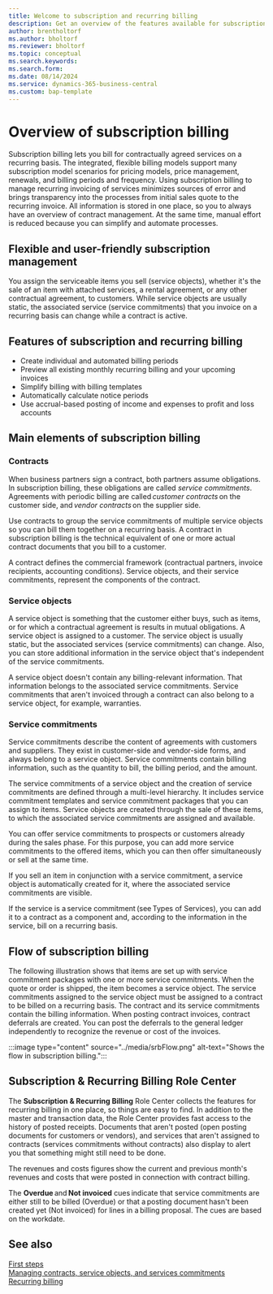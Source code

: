 ```yaml
---
title: Welcome to subscription and recurring billing 
description: Get an overview of the features available for subscription and recurring billing.
author: brentholtorf
ms.author: bholtorf
ms.reviewer: bholtorf
ms.topic: conceptual
ms.search.keywords: 
ms.search.form: 
ms.date: 08/14/2024
ms.service: dynamics-365-business-central
ms.custom: bap-template
---
```


# Overview of subscription billing

Subscription billing lets you bill for contractually agreed services on a recurring basis. The integrated, flexible billing models support many subscription model scenarios for pricing models, price management, renewals, and billing periods and frequency. Using subscription billing to manage recurring invoicing of services minimizes sources of error and brings transparency into the processes from initial sales quote to the recurring invoice. All information is stored in one place, so you to always have an overview of contract management. At the same time, manual effort is reduced because you can simplify and automate processes.  

## Flexible and user-friendly subscription management

You assign the serviceable items you sell (service objects), whether it's the sale of an item with attached services, a rental agreement, or any other contractual agreement, to customers. While service objects are usually static, the associated service (service commitments) that you invoice on a recurring basis can change while a contract is active.

## Features of subscription and recurring billing

* Create individual and automated billing periods
* Preview all existing monthly recurring billing and your upcoming invoices
* Simplify billing with billing templates
* Automatically calculate notice periods
* Use accrual-based posting of income and expenses to profit and loss accounts

## Main elements of subscription billing 

### Contracts​

When business partners sign a contract, both partners assume obligations. In subscription billing, these obligations are called *service commitments*. Agreements with periodic billing are called *customer contracts* on the customer side, and *vendor contracts* on the supplier side.

Use contracts to group the service commitments of multiple service objects so you can bill them together on a recurring basis. A contract in subscription billing is the technical equivalent of one or more actual contract documents that you bill to a customer.

A contract defines the commercial framework (contractual partners, invoice recipients, accounting conditions). Service objects, and their service commitments, represent the components of the contract.

### Service objects​

A service object is something that the customer either buys, such as items, or for which a contractual agreement is results in mutual obligations. A service object is assigned to a customer. The service object is usually static, but the associated services (service commitments) can change. Also, you can store additional information in the service object that's independent of the service commitments.

A service object doesn't contain any billing-relevant information. That information belongs to the associated service commitments. Service commitments that aren't invoiced through a contract can also belong to a service object, for example, warranties.

### Service commitments​

Service commitments describe the content of agreements with customers and suppliers. They exist in customer-side and vendor-side forms, and always belong to a service object. Service commitments contain billing information, such as the quantity to bill, the billing period, and the amount.

The service commitments of a service object and the creation of service commitments are defined through a multi-level hierarchy. It includes service commitment templates and service commitment packages that you can assign to items. Service objects are created through the sale of these items, to which the associated service commitments are assigned and available.

You can offer service commitments to prospects or customers already during the sales phase. For this purpose, you can add more service commitments to the offered items, which you can then offer simultaneously or sell at the same time.

If you sell an item in conjunction with a service commitment, a service object is automatically created for it, where the associated service commitments are visible. <!--Don't understand what we mean by "visible" here-->

If the service is a service commitment (see Types of Services), you can add it to a contract as a component and, according to the information in the service, bill on a recurring basis.

## Flow of subscription billing​

The following illustration shows that items are set up with service commitment packages with one or more service commitments. When the quote or order is shipped, the item becomes a service object. The service commitments assigned to the service object must be assigned to a contract to be billed on a recurring basis. The contract and its service commitments contain the billing information. When posting contract invoices, contract deferrals are created. You can post the deferrals to the general ledger independently to recognize the revenue or cost of the invoices.

:::image type="content" source="../media/srbFlow.png" alt-text="Shows the flow in subscription billing.":::

## Subscription & Recurring Billing Role Center​

The **Subscription & Recurring Billing** Role Center collects the features for recurring billing in one place, so things are easy to find. In addition to the master and transaction data, the Role Center provides fast access to the history of posted receipts. Documents that aren't posted (open posting documents for customers or vendors), and services that aren't assigned to contracts (services commitments without contracts) also display to alert you that something might still need to be done.

The revenues and costs figures show the current and previous month's revenues and costs that were posted in connection with contract billing.

The **Overdue** and **Not invoiced** cues indicate that service commitments are either still to be billed (Overdue) or that a posting document hasn't been created yet (Not invoiced) for lines in a billing proposal. The cues are based on the workdate.

## See also

[First steps](first-steps.md)  
[Managing contracts, service objects, and services commitments](working-with-contracts/contracts-services-mgmt.md)  
[Recurring billing](recurring-billing.md)  